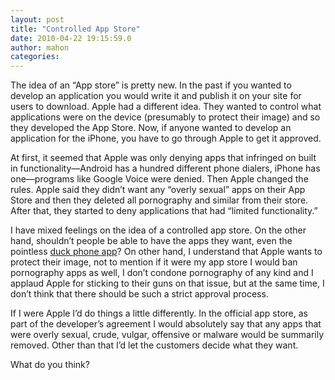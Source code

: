 ```yaml
---
layout: post
title: "Controlled App Store"
date: 2010-04-22 19:15:59.0
author: mahon
categories: 
---
```

The idea of an “App store” is pretty new. In the past if you wanted to develop an application you would write it and publish it on your site for users to download. Apple had a different idea. They wanted to control what applications were on the device (presumably to protect their image) and so they developed the App Store. Now, if anyone wanted to develop an application for the iPhone, you have to go through Apple to get it approved.

At first, it seemed that Apple was only denying apps that infringed on built in functionality—Android has a hundred different phone dialers, iPhone has one—programs like Google Voice were denied. Then Apple changed the rules. Apple said they didn’t want any “overly sexual” apps on their App Store and then they deleted all pornography and similar from their store. After that, they started to deny applications that had “limited functionality.”

I have mixed feelings on the idea of a controlled app store. On the other hand, shouldn’t people be able to have the apps they want, even the pointless <a href="http://www.geek.com/articles/mobile/apple-shoots-down-a-duck-phone-app-advises-a-developer-shares-it-with-friends-and-family-2010032/">duck phone app</a>? On other hand, I understand that Apple wants to protect their image, not to mention if it were my app store I would ban pornography apps as well, I don’t condone pornography of any kind and I applaud Apple for sticking to their guns on that issue, but at the same time, I don’t think that there should be such a strict approval process.

If I were Apple I’d do things a little differently. In the official app store, as part of the developer’s agreement I would absolutely say that any apps that were overly sexual, crude, vulgar, offensive or malware would be summarily removed. Other than that I’d let the customers decide what they want.

What do you think?